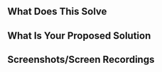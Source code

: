 ## What Does This Solve

<!-- Provide details on which problem(s) this feature will resolve -->

## What Is Your Proposed Solution

<!-- Provide details on how you believe this should be added -->

## Screenshots/Screen Recordings

<!-- If possible provide a screenshot/screen recording of what you believe this should look like -->

